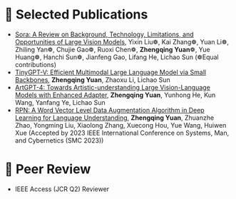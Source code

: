 
# 📝 Selected Publications 
- [Sora: A Review on Background, Technology, Limitations, and Opportunities of Large Vision Models](https://arxiv.org/abs/2402.17177), Yixin Liu❁, Kai Zhang❁, Yuan Li❁, Zhiling Yan❁, Chujie Gao❁, Ruoxi Chen❁, **Zhengqing Yuan**❁, Yue Huang❁, Hanchi Sun❁, Jianfeng Gao, Lifang He, Lichao Sun (❁Equal contributions)
- [TinyGPT-V: Efficient Multimodal Large Language Model via Small Backbones](https://arxiv.org/abs/2312.16862), **Zhengqing Yuan**, Zhaoxu Li, Lichao Sun
- [ArtGPT-4: Towards Artistic-understanding Large Vision-Language Models with Enhanced Adapter](https://arxiv.org/abs/2305.07490), **Zhengqing Yuan**, Yunhong He, Kun Wang, Yanfang Ye, Lichao Sun
- [RPN: A Word Vector Level Data Augmentation Algorithm in Deep Learning for Language Understanding](https://arxiv.org/pdf/2212.05961.pdf), **Zhengqing Yuan**, Zhuanzhe Zhao, Yongming Liu, Xiaolong Zhang, Xuecong Hou, Yue Wang, Huiwen Xue (Accepted by 2023 IEEE International Conference on Systems, Man, and Cybernetics (SMC 2023))



# 📰 Peer Review
- IEEE Access (JCR Q2) Reviewer
